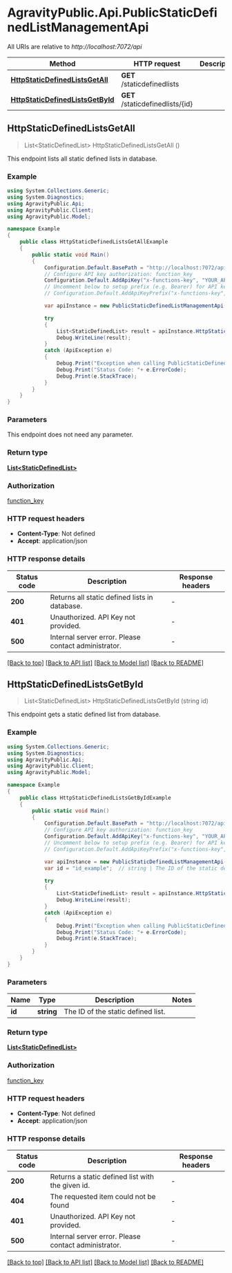 # AgravityPublic.Api.PublicStaticDefinedListManagementApi

All URIs are relative to *http://localhost:7072/api*

Method | HTTP request | Description
------------- | ------------- | -------------
[**HttpStaticDefinedListsGetAll**](PublicStaticDefinedListManagementApi.md#httpstaticdefinedlistsgetall) | **GET** /staticdefinedlists | 
[**HttpStaticDefinedListsGetById**](PublicStaticDefinedListManagementApi.md#httpstaticdefinedlistsgetbyid) | **GET** /staticdefinedlists/{id} | 



## HttpStaticDefinedListsGetAll

> List&lt;StaticDefinedList&gt; HttpStaticDefinedListsGetAll ()



This endpoint lists all static defined lists in database.

### Example

```csharp
using System.Collections.Generic;
using System.Diagnostics;
using AgravityPublic.Api;
using AgravityPublic.Client;
using AgravityPublic.Model;

namespace Example
{
    public class HttpStaticDefinedListsGetAllExample
    {
        public static void Main()
        {
            Configuration.Default.BasePath = "http://localhost:7072/api";
            // Configure API key authorization: function_key
            Configuration.Default.AddApiKey("x-functions-key", "YOUR_API_KEY");
            // Uncomment below to setup prefix (e.g. Bearer) for API key, if needed
            // Configuration.Default.AddApiKeyPrefix("x-functions-key", "Bearer");

            var apiInstance = new PublicStaticDefinedListManagementApi(Configuration.Default);

            try
            {
                List<StaticDefinedList> result = apiInstance.HttpStaticDefinedListsGetAll();
                Debug.WriteLine(result);
            }
            catch (ApiException e)
            {
                Debug.Print("Exception when calling PublicStaticDefinedListManagementApi.HttpStaticDefinedListsGetAll: " + e.Message );
                Debug.Print("Status Code: "+ e.ErrorCode);
                Debug.Print(e.StackTrace);
            }
        }
    }
}
```

### Parameters

This endpoint does not need any parameter.

### Return type

[**List&lt;StaticDefinedList&gt;**](StaticDefinedList.md)

### Authorization

[function_key](../README.md#function_key)

### HTTP request headers

- **Content-Type**: Not defined
- **Accept**: application/json


### HTTP response details
| Status code | Description | Response headers |
|-------------|-------------|------------------|
| **200** | Returns all static defined lists in database. |  -  |
| **401** | Unauthorized. API Key not provided. |  -  |
| **500** | Internal server error. Please contact administrator. |  -  |

[[Back to top]](#)
[[Back to API list]](../README.md#documentation-for-api-endpoints)
[[Back to Model list]](../README.md#documentation-for-models)
[[Back to README]](../README.md)


## HttpStaticDefinedListsGetById

> List&lt;StaticDefinedList&gt; HttpStaticDefinedListsGetById (string id)



This endpoint gets a static defined list from database.

### Example

```csharp
using System.Collections.Generic;
using System.Diagnostics;
using AgravityPublic.Api;
using AgravityPublic.Client;
using AgravityPublic.Model;

namespace Example
{
    public class HttpStaticDefinedListsGetByIdExample
    {
        public static void Main()
        {
            Configuration.Default.BasePath = "http://localhost:7072/api";
            // Configure API key authorization: function_key
            Configuration.Default.AddApiKey("x-functions-key", "YOUR_API_KEY");
            // Uncomment below to setup prefix (e.g. Bearer) for API key, if needed
            // Configuration.Default.AddApiKeyPrefix("x-functions-key", "Bearer");

            var apiInstance = new PublicStaticDefinedListManagementApi(Configuration.Default);
            var id = "id_example";  // string | The ID of the static defined list.

            try
            {
                List<StaticDefinedList> result = apiInstance.HttpStaticDefinedListsGetById(id);
                Debug.WriteLine(result);
            }
            catch (ApiException e)
            {
                Debug.Print("Exception when calling PublicStaticDefinedListManagementApi.HttpStaticDefinedListsGetById: " + e.Message );
                Debug.Print("Status Code: "+ e.ErrorCode);
                Debug.Print(e.StackTrace);
            }
        }
    }
}
```

### Parameters


Name | Type | Description  | Notes
------------- | ------------- | ------------- | -------------
 **id** | **string**| The ID of the static defined list. | 

### Return type

[**List&lt;StaticDefinedList&gt;**](StaticDefinedList.md)

### Authorization

[function_key](../README.md#function_key)

### HTTP request headers

- **Content-Type**: Not defined
- **Accept**: application/json


### HTTP response details
| Status code | Description | Response headers |
|-------------|-------------|------------------|
| **200** | Returns a static defined list with the given id. |  -  |
| **404** | The requested item could not be found |  -  |
| **401** | Unauthorized. API Key not provided. |  -  |
| **500** | Internal server error. Please contact administrator. |  -  |

[[Back to top]](#)
[[Back to API list]](../README.md#documentation-for-api-endpoints)
[[Back to Model list]](../README.md#documentation-for-models)
[[Back to README]](../README.md)

